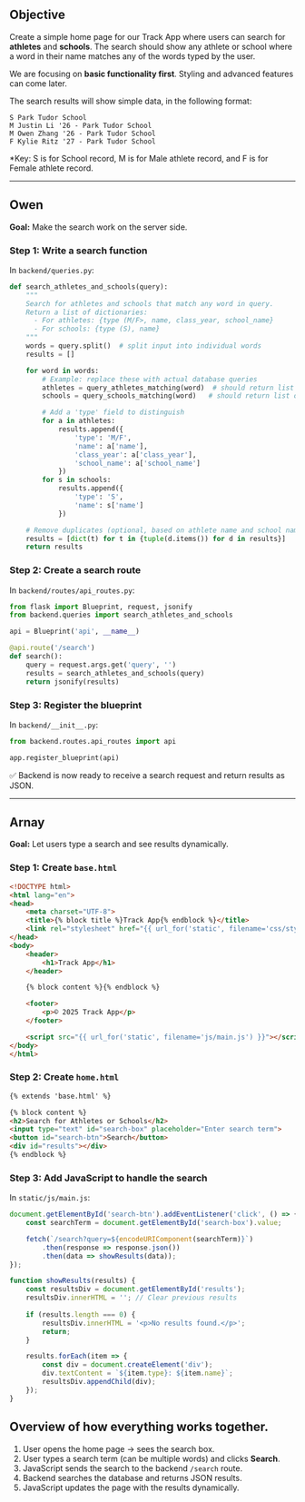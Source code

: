 
## Objective
Create a simple home page for our Track App where users can search for **athletes** and **schools**. The search should show any athlete or school where a word in their name matches any of the words typed by the user.  

We are focusing on **basic functionality first**. Styling and advanced features can come later.  

The search results will show simple data, in the following format:

```
S Park Tudor School
M Justin Li '26 - Park Tudor School
M Owen Zhang '26 - Park Tudor School
F Kylie Ritz '27 - Park Tudor School
```


*Key: S is for School record, M is for Male athlete record, and F is for Female athlete record. 

---

## Owen 

**Goal:** Make the search work on the server side.

### Step 1: Write a search function

In `backend/queries.py`:

```python
def search_athletes_and_schools(query):
    """
    Search for athletes and schools that match any word in query.
    Return a list of dictionaries:
      - For athletes: {type (M/F>, name, class_year, school_name}
      - For schools: {type (S), name}
    """
    words = query.split()  # split input into individual words
    results = []

    for word in words:
        # Example: replace these with actual database queries
        athletes = query_athletes_matching(word)  # should return list of dicts with type, name, class_year, school_name
        schools = query_schools_matching(word)   # should return list of dicts with type, name

        # Add a 'type' field to distinguish
        for a in athletes:
            results.append({
                'type': 'M/F',
                'name': a['name'],
                'class_year': a['class_year'],
                'school_name': a['school_name']
            })
        for s in schools:
            results.append({
                'type': 'S',
                'name': s['name']
            })

    # Remove duplicates (optional, based on athlete name and school name)
    results = [dict(t) for t in {tuple(d.items()) for d in results}]
    return results

```

### Step 2: Create a search route

In `backend/routes/api_routes.py`:

```python
from flask import Blueprint, request, jsonify
from backend.queries import search_athletes_and_schools

api = Blueprint('api', __name__)

@api.route('/search')
def search():
    query = request.args.get('query', '')
    results = search_athletes_and_schools(query)
    return jsonify(results)
```

### Step 3: Register the blueprint

In `backend/__init__.py`:

```python
from backend.routes.api_routes import api

app.register_blueprint(api)
```

✅ Backend is now ready to receive a search request and return results as JSON.

---

## Arnay 

**Goal:** Let users type a search and see results dynamically.

### Step 1: Create `base.html`

```html
<!DOCTYPE html>
<html lang="en">
<head>
    <meta charset="UTF-8">
    <title>{% block title %}Track App{% endblock %}</title>
    <link rel="stylesheet" href="{{ url_for('static', filename='css/styles.css') }}">
</head>
<body>
    <header>
        <h1>Track App</h1>
    </header>

    {% block content %}{% endblock %}

    <footer>
        <p>© 2025 Track App</p>
    </footer>

    <script src="{{ url_for('static', filename='js/main.js') }}"></script>
</body>
</html>
```

### Step 2: Create `home.html`

```html
{% extends 'base.html' %}

{% block content %}
<h2>Search for Athletes or Schools</h2>
<input type="text" id="search-box" placeholder="Enter search term">
<button id="search-btn">Search</button>
<div id="results"></div>
{% endblock %}
```

### Step 3: Add JavaScript to handle the search

In `static/js/main.js`:

```javascript
document.getElementById('search-btn').addEventListener('click', () => {
    const searchTerm = document.getElementById('search-box').value;

    fetch(`/search?query=${encodeURIComponent(searchTerm)}`)
        .then(response => response.json())
        .then(data => showResults(data));
});

function showResults(results) {
    const resultsDiv = document.getElementById('results');
    resultsDiv.innerHTML = ''; // Clear previous results
    
    if (results.length === 0) {
        resultsDiv.innerHTML = '<p>No results found.</p>';
        return;
    }

    results.forEach(item => {
        const div = document.createElement('div');
        div.textContent = `${item.type}: ${item.name}`;
        resultsDiv.appendChild(div);
    });
}
```

## Overview of how everything works together.

1. User opens the home page → sees the search box.  
2. User types a search term (can be multiple words) and clicks **Search**.  
3. JavaScript sends the search to the backend `/search` route.  
4. Backend searches the database and returns JSON results.  
5. JavaScript updates the page with the results dynamically.  

